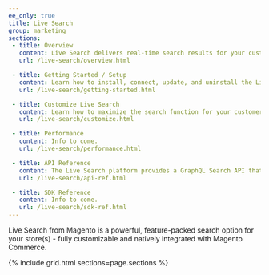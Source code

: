 ```yaml
---
ee_only: true
title: Live Search
group: marketing
sections:
 - title: Overview
   content: Live Search delivers real-time search results for your customers via a powerful API service that allows you to quickly configure and add custom search parameters in your storefronts, both mobile and website.
   url: /live-search/overview.html

 - title: Getting Started / Setup
   content: Learn how to install, connect, update, and uninstall the Live Search feature.
   url: /live-search/getting-started.html

 - title: Customize Live Search
   content: Learn how to maximize the search function for your customers, you can customize the information used for product searches. Customization includes faceting, synonyms, and rules.
   url: /live-search/customize.html

 - title: Performance
   content: Info to come.
   url: /live-search/performance.html

 - title: API Reference
   content: The Live Search platform provides a GraphQL Search API that can be used to query products and associated facets.
   url: /live-search/api-ref.html

 - title: SDK Reference
   content: Info to come.
   url: /live-search/sdk-ref.html
---
```


Live Search from Magento is a powerful, feature-packed search option for your store(s) - fully customizable and natively integrated with Magento Commerce.

{% include grid.html sections=page.sections %}